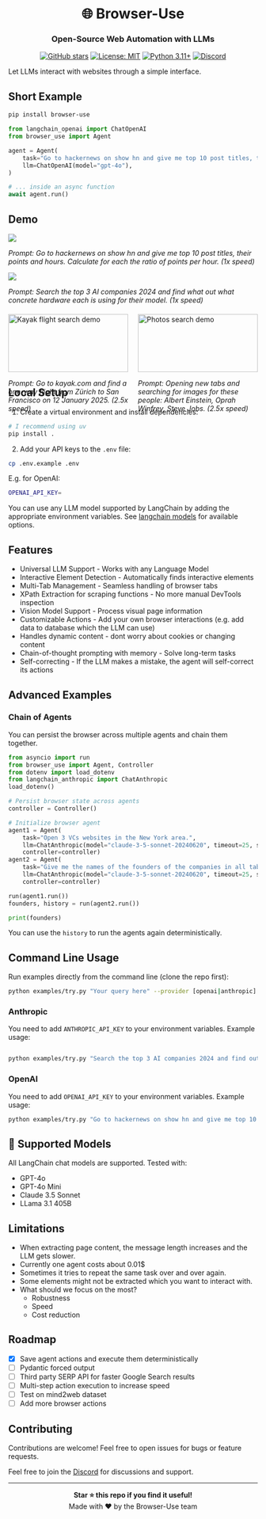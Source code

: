 <div align="center">

# 🌐 Browser-Use

### Open-Source Web Automation with LLMs

[![GitHub stars](https://img.shields.io/github/stars/gregpr07/browser-use?style=social)](https://github.com/gregpr07/browser-use/stargazers)
[![License: MIT](https://img.shields.io/badge/License-MIT-yellow.svg)](https://opensource.org/licenses/MIT)
[![Python 3.11+](https://img.shields.io/badge/python-3.11+-blue.svg)](https://www.python.org/downloads/)
[![Discord](https://img.shields.io/discord/1303749220842340412?color=7289DA&label=Discord&logo=discord&logoColor=white)](https://discord.gg/uaCtrbbv)

</div>

Let LLMs interact with websites through a simple interface.

## Short Example

```bash
pip install browser-use
```

```python
from langchain_openai import ChatOpenAI
from browser_use import Agent

agent = Agent(
    task="Go to hackernews on show hn and give me top 10 post titles, their points and hours. Calculate for each the ratio of points per hour.",
    llm=ChatOpenAI(model="gpt-4o"),
)

# ... inside an async function
await agent.run()
```

## Demo

<div>
    <a href="https://www.loom.com/share/63612b5994164cb1bb36938d62fe9983">
      <img style="max-width:300px;" src="https://cdn.loom.com/sessions/thumbnails/63612b5994164cb1bb36938d62fe9983-11f47a9490613568-full-play.gif">
    </a>
    <p><i>Prompt: Go to hackernews on show hn and give me top 10 post titles, their points and hours. Calculate for each the ratio of points per hour. (1x speed) </i></p>
</div>

<div>
    <a href="https://www.loom.com/share/2af938b9f8024647950a9e18b3946054">
      <img style="max-width:300px;" src="https://cdn.loom.com/sessions/thumbnails/2af938b9f8024647950a9e18b3946054-b99c733cf670e568-full-play.gif">
    </a>
    <p><i>Prompt: Search the top 3 AI companies 2024 and find what out what concrete hardware each is using for their model. (1x speed)</i></p>
</div>

<div style="display: flex; justify-content: space-between; margin-top: 20px;">
    <div style="flex: 1; margin-right: 10px;">
        <img style="width: 100%;" src="./static/kayak.gif" alt="Kayak flight search demo">
        <p><i>Prompt: Go to kayak.com and find a one-way flight from Zürich to San Francisco on 12 January 2025. (2.5x speed)</i></p>
    </div>
    <div style="flex: 1; margin-left: 10px;">
        <img style="width: 100%;" src="./static/photos.gif" alt="Photos search demo">
        <p><i>Prompt: Opening new tabs and searching for images for these people: Albert Einstein, Oprah Winfrey, Steve Jobs. (2.5x speed)</i></p>
    </div>
</div>
</div>

## Local Setup

1. Create a virtual environment and install dependencies:

```bash
# I recommend using uv
pip install .
```

2. Add your API keys to the `.env` file:

```bash
cp .env.example .env
```
E.g. for OpenAI:
```bash
OPENAI_API_KEY=
```

You can use any LLM model supported by LangChain by adding the appropriate environment variables. See [langchain models](https://python.langchain.com/docs/integrations/chat/) for available options.

## Features

- Universal LLM Support - Works with any Language Model
- Interactive Element Detection - Automatically finds interactive elements
- Multi-Tab Management - Seamless handling of browser tabs
- XPath Extraction for scraping functions - No more manual DevTools inspection
- Vision Model Support - Process visual page information
- Customizable Actions - Add your own browser interactions (e.g. add data to database which the LLM can use)
- Handles dynamic content - dont worry about cookies or changing content
- Chain-of-thought prompting with memory - Solve long-term tasks
- Self-correcting - If the LLM makes a mistake, the agent will self-correct its actions

## Advanced Examples

### Chain of Agents

You can persist the browser across multiple agents and chain them together.

```python
from asyncio import run
from browser_use import Agent, Controller
from dotenv import load_dotenv
from langchain_anthropic import ChatAnthropic
load_dotenv()

# Persist browser state across agents
controller = Controller()

# Initialize browser agent
agent1 = Agent(
    task="Open 3 VCs websites in the New York area.",
    llm=ChatAnthropic(model="claude-3-5-sonnet-20240620", timeout=25, stop=None),
    controller=controller)
agent2 = Agent(
    task="Give me the names of the founders of the companies in all tabs.",
    llm=ChatAnthropic(model="claude-3-5-sonnet-20240620", timeout=25, stop=None),
    controller=controller)

run(agent1.run())
founders, history = run(agent2.run())

print(founders)
```

You can use the `history` to run the agents again deterministically.

## Command Line Usage

Run examples directly from the command line (clone the repo first):

```bash
python examples/try.py "Your query here" --provider [openai|anthropic]
```

### Anthropic

You need to add `ANTHROPIC_API_KEY` to your environment variables. Example usage:

```bash

python examples/try.py "Search the top 3 AI companies 2024 and find out in 3 new tabs what hardware each is using for their models" --provider anthropic
```

### OpenAI

You need to add `OPENAI_API_KEY` to your environment variables. Example usage:

```bash
python examples/try.py "Go to hackernews on show hn and give me top 10 post titles, their points and hours. Calculate for each the ratio of points per hour. " --provider anthropic
```

## 🤖 Supported Models

All LangChain chat models are supported. Tested with:

- GPT-4o
- GPT-4o Mini
- Claude 3.5 Sonnet
- LLama 3.1 405B

## Limitations

- When extracting page content, the message length increases and the LLM gets slower.
- Currently one agent costs about 0.01$
- Sometimes it tries to repeat the same task over and over again.
- Some elements might not be extracted which you want to interact with.
- What should we focus on the most?
  - Robustness
  - Speed
  - Cost reduction

## Roadmap

- [x] Save agent actions and execute them deterministically
- [ ] Pydantic forced output
- [ ] Third party SERP API for faster Google Search results
- [ ] Multi-step action execution to increase speed
- [ ] Test on mind2web dataset
- [ ] Add more browser actions

## Contributing

Contributions are welcome! Feel free to open issues for bugs or feature requests.

Feel free to join the [Discord](https://discord.gg/Wy9qE4TKHZ) for discussions and support.

---

<div align="center">
  <b>Star ⭐ this repo if you find it useful!</b><br>
  Made with ❤️ by the Browser-Use team
</div>
